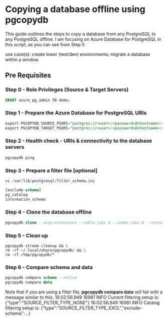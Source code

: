 # **Copying a database offline using pgcopydb**

This guide outlines the steps to copy a database from any PostgreSQL to any PostgreSQL offline.
I am focusing on Azure Database for PostgreSQL in this script, as you can see from Step 0

use case(s): create lower (test/dev) environments; migrate a database within a window


## Pre Requisites

### Step 0 - Role Privileges (Source & Target Servers)

```sql
GRANT azure_pg_admin TO demo;
```


### Step 1 - Prepare the Azure Database for PostgreSQL URIs

```sql
export PGCOPYDB_SOURCE_PGURI="postgres://<user>:<password>@<hostname>:<port>/<database>"
export PGCOPYDB_TARGET_PGURI="postgres://<user>:<password>@<hostname>:<port>/<database>"
```

### Step 2 - Health check - URIs & connectivity to the database servers

```sql
pgcopydb ping

```

### Step 3 - Prepare a filter file [optional]
```sql
vi /var/lib/postgresql/filter_schema.ini

[exclude-schema]
pg_catalog
information_schema

```

### Step 4 - Clone the database offline

```sql
pgcopydb clone --skip-extensions --table-jobs 8 --index-jobs 8 --restore-jobs 8 --drop-if-exists --skip-ext-comments --no-owner --no-acl --filters --filters /var/lib/postgresql/filter_schema.ini
```

### Step 5 - Clean up

```
pgcopydb stream cleanup && \
rm -rf ~/.local/share/pgcopydb/ && \
rm -rf /tmp/pgcopydb/*
```


### Step 6 - Compare schema and data
 
```sql
pgcopydb compare schema --notice
pgcopydb compare data


```

Note that if you are using a filter file, **pgcopydb compare data** will fail with a message similar to this:
16:02:56.949 16981 INFO   Current filtering setup is: {"type":"SOURCE_FILTER_TYPE_NONE"}
16:02:56.949 16981 INFO   Catalog filtering setup is: {"type":"SOURCE_FILTER_TYPE_EXCL","exclude-schema":...}


